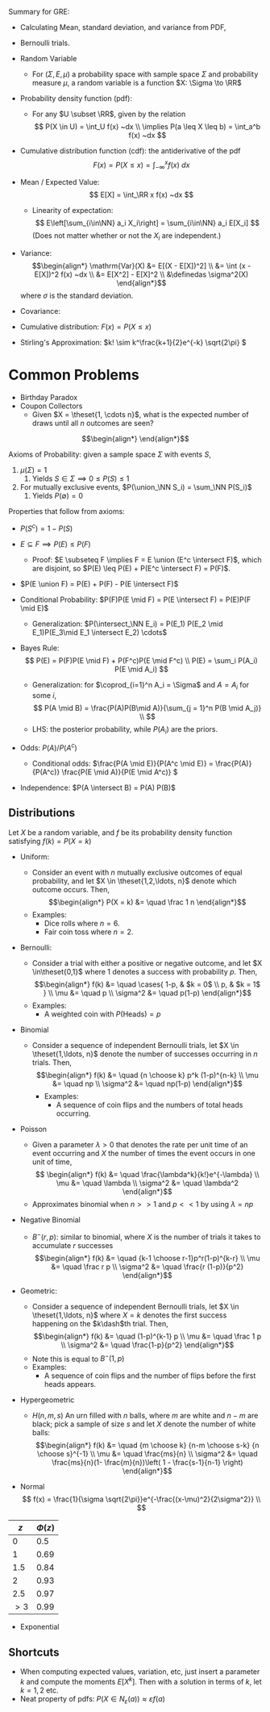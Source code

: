 Summary for GRE:
- Calculating Mean, standard deviation, and variance from PDF,
- Bernoulli trials.

- Random Variable
	- For $(\Sigma, E, \mu)$ a probability space with sample space $\Sigma$ and probability measure $\mu$, a random variable is a function $X: \Sigma \to \RR$
- Probability density function (pdf):
	- For any $U \subset \RR$, given by the relation
	$$
	P(X \in U) = \int_U f(x) ~dx \\
	\implies P(a \leq X \leq b) = \int_a^b f(x) ~dx
	$$
- Cumulative distribution function (cdf): the antiderivative of the pdf
$$
F(x) = P(X \leq x) = \int_{-\infty}^x f(x) ~dx
$$

- Mean / Expected Value:
$$
E[X] = \int_\RR x f(x) ~dx
$$
	- Linearity of expectation:
$$
E\left[\sum_{i\in\NN} a_i X_i\right] = \sum_{i\in\NN} a_i E[X_i]
$$
	(Does not matter whether or not the $X_i$ are independent.)

- Variance:
	$$\begin{align*}
	\mathrm{Var}(X) &= E[(X - E[X])^2] \\
	&= \int (x - E[X])^2 f(x) ~dx \\
	&= E[X^2] - E[X]^2 \\
	&\definedas \sigma^2(X)
	\end{align*}$$
	where $\sigma$ is the standard deviation.


- Covariance: $$ $$

- Cumulative distribution: $F(x) = P(X \leq x)$

- Stirling's Approximation: $k! \sim k^\frac{k+1}{2}e^{-k} \sqrt{2\pi} $

# Common Problems
- Birthday Paradox
- Coupon Collectors
	- Given $X = \theset{1, \cdots n}$, what is the expected number of draws until all $n$ outcomes are seen?

$$\begin{align*}
\end{align*}$$

Axioms of Probability: given a sample space $\Sigma$ with events $S$,
1. $\mu(\Sigma) = 1$
	1. Yields $S \in \Sigma \implies 0 \leq P(S) \leq 1$
2. For mutually exclusive events, $P(\union_\NN S_i) = \sum_\NN P(S_i)$
	1. Yields $P(\emptyset) = 0$

Properties that follow from axioms:
- $P(S^c) = 1 - P(S)$
- $E \subseteq F \implies P(E) \leq P(F)$
	- Proof: $E \subseteq F \implies F = E \union (E^c \intersect F)$, which are disjoint, so $P(E) \leq P(E) + P(E^c \intersect F) = P(F)$.
- $P(E \union F) = P(E) + P(F) - P(E \intersect F)$

- Conditional Probability: $P(F)P(E \mid F) = P(E \intersect F) = P(E)P(F \mid E)$
	- Generalization: $P(\intersect_\NN E_i) = P(E_1) P(E_2 \mid E_1)P(E_3\mid E_1 \intersect E_2) \cdots$
- Bayes Rule:
	$$
	P(E) = P(F)P(E \mid F) + P(F^c)P(E \mid F^c) \\
	P(E) = \sum_i P(A_i) P(E \mid A_i)
	$$
	- Generalization: for $\coprod_{i=1}^n A_i = \Sigma$ and $A=A_i$ for some $i$,
		$$
		P(A \mid B) = \frac{P(A)P(B\mid A)}{\sum_{j = 1}^n P(B \mid A_j)} \\
		$$
	- LHS: the posterior probability, while $P(A_i)$ are the priors.
- Odds: $P(A) / P(A^c)$
	- Conditional odds: $\frac{P(A \mid E)}{P(A^c \mid E)} = \frac{P(A)}{P(A^c)} \frac{P(E \mid A)}{P(E \mid A^c)} $
- Independence: $P(A \intersect B) = P(A) P(B)$
## Distributions

Let $X$ be a random variable, and $f$ be its probability density function satisfying $f(k) = P(X = k)$

- Uniform:
	- Consider an event with $n$ mutually exclusive outcomes of equal probability, and let $X \in \theset{1,2,\ldots, n}$ denote which outcome occurs. Then,
$$\begin{align*}
P(X = k) &= \quad \frac 1 n
\end{align*}$$
	- Examples:
		- Dice rolls where $n=6$.
		- Fair coin toss where $n=2$.

- Bernoulli:
	- Consider a trial with either a positive or negative outcome, and let $X \in\theset{0,1}$ where $1$ denotes a success with probability $p$. Then,
$$\begin{align*}
f(k) 			&= \quad \cases{
	1-p, 		& $k = 0$ \\
	p, 			& $k = 1$
} \\
\mu 			&= \quad p \\
\sigma^2 	&= \quad p(1-p)
\end{align*}$$
	- Examples:
		- A weighted coin with $P(\text{Heads}) = p$

- Binomial
  - Consider a sequence of independent Bernoulli trials, let $X \in \theset{1,\ldots, n}$ denote the number of successes occurring in $n$ trials. Then,
$$\begin{align*}
f(k) 			&= \quad {n \choose k} p^k (1-p)^{n-k} \\
\mu 			&= \quad np \\
\sigma^2 	&= \quad np(1-p)
\end{align*}$$
	- Examples:
		- A sequence of coin flips and the numbers of total heads occurring.

- Poisson
	- Given a parameter $\lambda > 0$ that denotes the rate per unit time of an event occurring and $X$ the number of times the event occurs in one unit of time,
$$
\begin{align*}
f(k) 			&= \quad \frac{\lambda^k}{k!}e^{-\lambda} \\
\mu 			&= \quad \lambda \\
\sigma^2 	&= \quad \lambda^2
\end{align*}$$
	- Approximates binomial when $n >> 1$  and $p << 1$ by using $\lambda = np$

- Negative Binomial
	- $B^- (r, p)$: similar to binomial, where $X$ is the number of trials it takes to accumulate $r$ successes
$$\begin{align*}
f(k) &= \quad {k-1 \choose r-1}p^r(1-p)^{k-r} \\
\mu &= \quad \frac r p \\
\sigma^2 &= \quad \frac{r (1-p)}{p^2}
\end{align*}$$

- Geometric:
	- Consider a sequence of independent Bernoulli trials, let $X \in \theset{1,\ldots, n}$ where $X=k$ denotes the first success happening on the $k\dash$th trial. Then,
$$\begin{align*}
f(k) 			&= \quad (1-p)^{k-1} p \\
\mu 			&= \quad \frac 1 p \\
\sigma^2 	&= \quad \frac{1-p}{p^2}
\end{align*}$$
	- Note this is equal to $B^-(1, p)$
	- Examples:
		- A sequence of coin flips and the number of flips before the first heads appears.

- Hypergeometric
	- $H(n, m, s)$ An urn filled with $n$ balls, where $m$ are white and $n-m$ are black; pick a sample of size $s$ and let $X$ denote the number of white balls:
$$\begin{align*}
f(k) 			&= \quad {m \choose k} {n-m \choose s-k} {n \choose s}^{-1} \\
\mu 			&= \quad \frac{ms}{n} \\
\sigma^2 	&= \quad \frac{ms}{n}(1- \frac{m}{n})\left( 1 - \frac{s-1}{n-1} \right)
\end{align*}$$

- Normal
$$
f(x) = \frac{1}{\sigma \sqrt{2\pi}}e^{-\frac{(x-\mu)^2}{2\sigma^2}} \\
$$

$z$  |  $\Phi(z)$
--|--
$0$  | $0.5$
$1$  | $0.69$
$1.5$  |  $0.84$
$2$  |  $0.93$
$2.5$  | $0.97$
$>3$  |  $0.99$



- Exponential

## Shortcuts
- When computing expected values, variation, etc, just insert a parameter $k$ and compute the moments $E[X^k]$. Then with a solution in terms of $k$, let $k=1,2$ etc.
- Neat property of pdfs: $P(X \in N_\varepsilon(a)) \approx \varepsilon f(a)$

